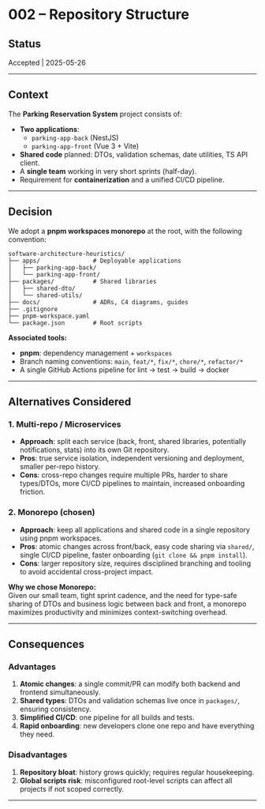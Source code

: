 # 002 – Repository Structure

## Status  
Accepted | 2025-05-26

---

## Context  
The **Parking Reservation System** project consists of:  
- **Two applications**:  
  - `parking-app-back` (NestJS)  
  - `parking-app-front` (Vue 3 + Vite)  
- **Shared code** planned: DTOs, validation schemas, date utilities, TS API client.  
- A **single team** working in very short sprints (half-day).  
- Requirement for **containerization** and a unified CI/CD pipeline.

---

## Decision  
We adopt a **pnpm workspaces monorepo** at the root, with the following convention:

````
software-architecture-heuristics/
├── apps/               # Deployable applications
│   ├── parking-app-back/
│   └── parking-app-front/
├── packages/           # Shared libraries
│   ├── shared-dto/
│   └── shared-utils/
├── docs/               # ADRs, C4 diagrams, guides
├── .gitignore
├── pnpm-workspace.yaml
└── package.json        # Root scripts
````

**Associated tools:**
- **pnpm**: dependency management + `workspaces`  
- Branch naming conventions: `main`, `feat/*`, `fix/*`, `chore/*`, `refactor/*`  
- A single GitHub Actions pipeline for lint → test → build → docker  

---

## Alternatives Considered

### 1. Multi-repo / Microservices
- **Approach**: split each service (back, front, shared libraries, potentially notifications, stats) into its own Git repository.  
- **Pros**: true service isolation, independent versioning and deployment, smaller per-repo history.  
- **Cons**: cross-repo changes require multiple PRs, harder to share types/DTOs, more CI/CD pipelines to maintain, increased onboarding friction.

### 2. Monorepo (chosen)
- **Approach**: keep all applications and shared code in a single repository using pnpm workspaces.  
- **Pros**: atomic changes across front/back, easy code sharing via `shared/`, single CI/CD pipeline, faster onboarding (`git clone && pnpm install`).  
- **Cons**: larger repository size, requires disciplined branching and tooling to avoid accidental cross-project impact.

**Why we chose Monorepo:**  
Given our small team, tight sprint cadence, and the need for type-safe sharing of DTOs and business logic between back and front, a monorepo maximizes productivity and minimizes context-switching overhead.

---

## Consequences

### Advantages
1. **Atomic changes**: a single commit/PR can modify both backend and frontend simultaneously.  
2. **Shared types**: DTOs and validation schemas live once in `packages/`, ensuring consistency.  
3. **Simplified CI/CD**: one pipeline for all builds and tests.  
4. **Rapid onboarding**: new developers clone one repo and have everything they need.

### Disadvantages
1. **Repository bloat**: history grows quickly; requires regular housekeeping.  
2. **Global scripts risk**: misconfigured root-level scripts can affect all projects if not scoped correctly.  

---